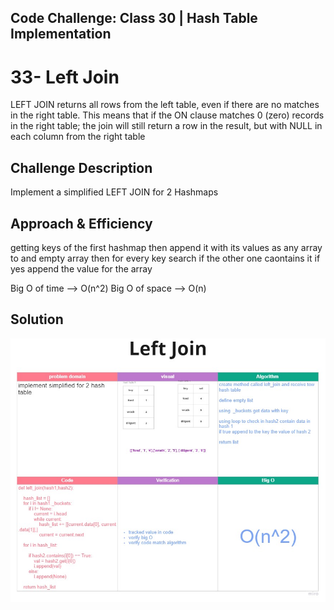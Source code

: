 ## Code Challenge: Class 30 | Hash Table Implementation

# 33- Left Join
LEFT JOIN returns all rows from the left table, even if there are no matches in the right table. This means that if the ON clause matches 0 (zero) records in the right table; the join will still return a row in the result, but with NULL in each column from the right table

## Challenge Description
Implement a simplified LEFT JOIN for 2 Hashmaps

## Approach & Efficiency
getting keys of the first hashmap then append it with its values as any array to and empty array then for every key search if the other one caontains it if yes append the value for the array

Big O of time --> O(n^2)
Big O of space --> O(n)

## Solution
![image](../../assets/left_join.jpg)
